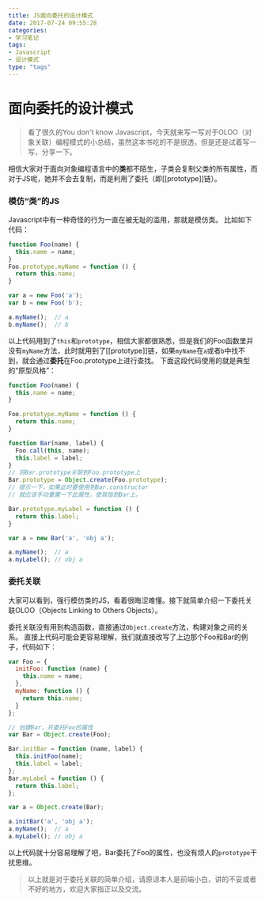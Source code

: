 ```yaml
---
title: JS面向委托的设计模式
date: 2017-07-24 09:55:28
categories:
- 学习笔记
tags:
- Javascript
- 设计模式
type: "tags"
---
```


# 面向委托的设计模式

> 看了很久的You don't know Javascript，今天就来写一写对于OLOO（对象关联）编程模式的小总结，虽然这本书吃的不是很透，但是还是试着写一写，分享一下。

相信大家对于面向对象编程语言中的**类**都不陌生，子类会复制父类的所有属性，而对于JS呢，她并不会去复制，而是利用了委托（即[[prototype]]链）。

### 模仿“类”的JS

Javascript中有一种奇怪的行为一直在被无耻的滥用，那就是模仿类。
比如如下代码：
```javascript
function Foo(name) {
  this.name = name;
}
Foo.prototype.myName = function () {
  return this.name;
}

var a = new Foo('a');
var b = new Foo('b');

a.myName();  // a
b.myName();  // b
```
以上代码用到了`this`和`prototype`，相信大家都很熟悉，但是我们的Foo函数里并没有`myName`方法，此时就用到了[[prototype]]链，如果`myName`在`a`或者`b`中找不到，就会通过**委托**在Foo.prototype上进行查找。
下面这段代码使用的就是典型的“原型风格”：
```javascript
function Foo(name) {
  this.name = name;
}

Foo.prototype.myName = function () {
  return this.name;
}

function Bar(name, label) {
  Foo.call(this, name);
  this.label = label;
}
// 将Bar.prototype关联到Foo.prototype上
Bar.prototype = Object.create(Foo.prototype);
// 提示一下，如果此时要使用到Bar.constructor
// 就应该手动重置一下此属性，使其指到Bar上。

Bar.prototype.myLabel = function () {
  return this.label;
}

var a = new Bar('a', 'obj a');

a.myName();  // a
a.myLabel(); // obj a
```

### 委托关联

大家可以看到，强行模仿类的JS，看着很晦涩难懂。接下就简单介绍一下委托关联OLOO（Objects Linking to Others Objects）。

委托关联没有用到构造函数，直接通过`Object.create`方法，构建对象之间的关系。
直接上代码可能会更容易理解，我们就直接改写了上边那个Foo和Bar的例子，代码如下：
```javascript
var Foo = {
  initFoo: function (name) {
    this.name = name;
  },
  myName: function () {
    return this.name;
  }
};

// 创建Bar，并委托Foo的属性
var Bar = Object.create(Foo);

Bar.initBar = function (name, label) {
  this.initFoo(name);
  this.label = label;
};
Bar.myLabel = function () {
  return this.label;
};

var a = Object.create(Bar);

a.initBar('a', 'obj a');
a.myName();  // a
a.myLabel(); // obj a
```
以上代码就十分容易理解了吧，Bar委托了Foo的属性，也没有烦人的`prototype`干扰思维。


>以上就是对于委托关联的简单介绍，请原谅本人是前端小白，讲的不妥或者不好的地方，欢迎大家指正以及交流。